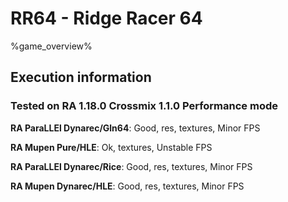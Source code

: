 # RR64 - Ridge Racer 64 

%game_overview%

## Execution information

### Tested on RA 1.18.0 Crossmix 1.1.0 Performance mode

**RA ParaLLEl Dynarec/Gln64**: Good, res, textures, Minor FPS

**RA Mupen Pure/HLE**: Ok, textures, Unstable FPS

**RA ParaLLEl Dynarec/Rice**: Good, res, textures, Minor FPS

**RA Mupen Dynarec/HLE**: Good, res, textures, Minor FPS